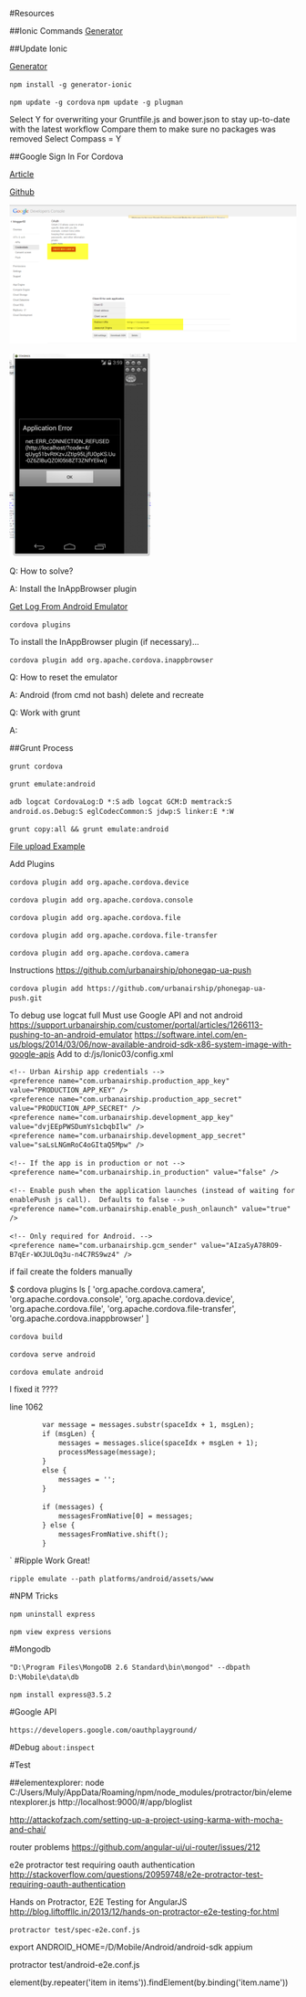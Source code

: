 #Resources

##Ionic Commands
[Generator](https://github.com/diegonetto/generator-ionic)

##Update Ionic

[Generator](https://github.com/diegonetto/generator-ionic)


 `npm install -g generator-ionic`

 `npm update -g cordova`
 `npm update -g plugman`

Select Y for overwriting your Gruntfile.js and bower.json to stay up-to-date with the latest workflow
Compare them to make sure no packages was removed
Select Compass = Y

##Google Sign In For Cordova

[Article](http://phonegap-tips.com/articles/google-api-oauth-with-phonegaps-inappbrowser.html)

[Github](https://github.com/mdellanoce/google-api-oauth-phonegap)

![Create Client ID](/docs/GoogleSign_CreateClientID.png)

![Get This Error](/docs/GoogleSign_Error.png)

Q: How to solve?

A: Install the InAppBrowser plugin

[Get Log From Android Emulator](file:///D:/Mobile/Android/android-sdk/docs/tools/debugging/debugging-log.html)

`cordova plugins`

To install the InAppBrowser plugin (if necessary)...

`cordova plugin add org.apache.cordova.inappbrowser`


Q: How to reset the emulator

A: Android (from cmd not bash) delete and recreate

Q: Work with grunt

A:

##Grunt Process

`grunt cordova`

`grunt emulate:android`

`adb logcat CordovaLog:D *:S`
`adb logcat GCM:D memtrack:S android.os.Debug:S eglCodecCommon:S jdwp:S linker:E *:W`


`grunt copy:all && grunt emulate:android`





[File upload Example](http://coenraets.org/blog/2013/09/how-to-upload-pictures-from-a-phonegap-application-to-node-js-and-other-servers-2/)

Add Plugins

`cordova plugin add org.apache.cordova.device`

`cordova plugin add org.apache.cordova.console`

`cordova plugin add org.apache.cordova.file`

`cordova plugin add org.apache.cordova.file-transfer`

`cordova plugin add org.apache.cordova.camera`

Instructions https://github.com/urbanairship/phonegap-ua-push

`cordova plugin add https://github.com/urbanairship/phonegap-ua-push.git`

To debug use logcat full
Must use Google API and not android https://support.urbanairship.com/customer/portal/articles/1266113-pushing-to-an-android-emulator
https://software.intel.com/en-us/blogs/2014/03/06/now-available-android-sdk-x86-system-image-with-google-apis
Add to d:/js/Ionic03/config.xml

	<!-- Urban Airship app credentials -->
	<preference name="com.urbanairship.production_app_key" value="PRODUCTION_APP_KEY" />
	<preference name="com.urbanairship.production_app_secret" value="PRODUCTION_APP_SECRET" />
	<preference name="com.urbanairship.development_app_key" value="dvjEEpPWSDumYs1cbqbIlw" />
	<preference name="com.urbanairship.development_app_secret" value="saLsLNGmRoC4oGItaQ5Mpw" />

	<!-- If the app is in production or not -->
	<preference name="com.urbanairship.in_production" value="false" />

	<!-- Enable push when the application launches (instead of waiting for enablePush js call).  Defaults to false -->
	<preference name="com.urbanairship.enable_push_onlaunch" value="true" />

	<!-- Only required for Android. -->
	<preference name="com.urbanairship.gcm_sender" value="AIzaSyA78RO9-B7qEr-WXJULOq3u-n4C7RS9wz4" />




if fail create the folders manually

$ cordova plugins ls
[ 'org.apache.cordova.camera',
  'org.apache.cordova.console',
  'org.apache.cordova.device',
  'org.apache.cordova.file',
  'org.apache.cordova.file-transfer',
  'org.apache.cordova.inappbrowser' ]

`cordova build`

`cordova serve android`

`cordova emulate android`

I fixed it ????

line 1062

            var message = messages.substr(spaceIdx + 1, msgLen);
            if (msgLen) {
                messages = messages.slice(spaceIdx + msgLen + 1);
                processMessage(message);
            }
            else {
                messages = '';
            }

            if (messages) {
                messagesFromNative[0] = messages;
            } else {
                messagesFromNative.shift();
            }
`
#Ripple
Work Great!

`ripple emulate --path platforms/android/assets/www`

#NPM Tricks

`npm uninstall express`

`npm view express versions`

#Mongodb

`"D:\Program Files\MongoDB 2.6 Standard\bin\mongod" --dbpath D:\Mobile\data\db`

`npm install express@3.5.2`

#Google API

`https://developers.google.com/oauthplayground/`

#Debug
`about:inspect`

#Test


##elementexplorer:
node C:/Users/Muly/AppData/Roaming/npm/node_modules/protractor/bin/elementexplorer.js http://localhost:9000/#/app/bloglist

http://attackofzach.com/setting-up-a-project-using-karma-with-mocha-and-chai/

router problems https://github.com/angular-ui/ui-router/issues/212

e2e protractor test requiring oauth authentication
http://stackoverflow.com/questions/20959748/e2e-protractor-test-requiring-oauth-authentication

Hands on Protractor, E2E Testing for AngularJS
http://blog.liftoffllc.in/2013/12/hands-on-protractor-e2e-testing-for.html

`protractor test/spec-e2e.conf.js`

export ANDROID_HOME=/D/Mobile/Android/android-sdk
appium

protractor test/android-e2e.conf.js


 element(by.repeater('item in items')).findElement(by.binding('item.name'))